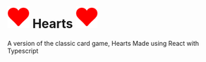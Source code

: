 # <img src="/src/assets/hearts.svg" width="50" height="50"> Hearts <img src="/src/assets/hearts.svg" width="50" height="50">

A version of the classic card game, Hearts
Made using React with Typescript
